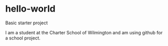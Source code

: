 # hello-world
Basic starter project

I am a student at the Charter School of Wilmington and am using github for a school project.
